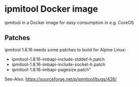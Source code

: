 # ipmitool Docker image

ipmitool in a Docker image for easy consumption in e.g. CoreOS

## Patches

ipmitool 1.8.16 needs some patches to build for Alpine Linux:

* ipmitool-1.8.16-imbapi-include-stddef-h.patch
* ipmitool-1.8.16-imbapi-include-socket-h.patch
* ipmitool-1.8.16-imbapi-pagesize.patch"

See-Also: https://sourceforge.net/p/ipmitool/bugs/426/
